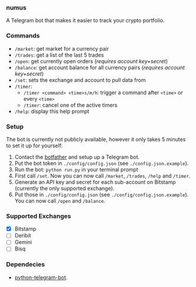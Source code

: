 ### numus
A Telegram bot that makes it easier to track your crypto portfolio.

### Commands
- `/market`: get market for a currency pair
- `/trades`: get a list of the last 5 trades
- `/open`: get currently open orders (*requires account key+secret*)
- `/balance`: get account balance for all currency pairs (*requires account key+secret*)
- `/set`: sets the exchange and account to pull data from
- `/timer`:
    - `/timer <command> <time>s/m/h`: trigger a command after `<time>` or every `<time>`
    - `/timer`: cancel one of the active timers
- `/help`: display this help prompt

### Setup
The bot is currently not publicly available, however it only takes 5 minutes to set it up for yourself:
1. Contact the [botfather](https://t.me/botfather) and setup up a Telegram bot.
2. Put the bot token in `./config/config.json` (see `./config.json.example`).
3. Run the bot: `python run.py` in your terminal prompt
4. First call `/set`. Now you can now call `/market`, `/trades`, `/help` and `/timer`.
5. Generate an API key and secret for each sub-account on Bitstamp (currently the only supported exchange).
6. Put those in `./config/config.json` (see `./config/config.json.example`). You can now call `/open` and `/balance`.

### Supported Exchanges
- [x] Bitstamp
- [ ] Deribit
- [ ] Gemini
- [ ] Bisq

### Dependecies
- [python-telegram-bot](https://python-telegram-bot.readthedocs.io/en/stable/telegram.ext.html).
